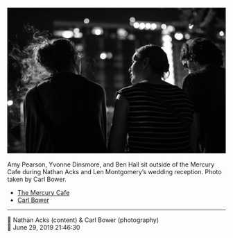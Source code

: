 ![Amy Pearson, Yvonne Dinsmore, and Ben Hall sit outside of the Mercury Cafe](assets/01223dee7d67ba13f4150b9b237165cb.webp)

Amy Pearson, Yvonne Dinsmore, and Ben Hall sit outside of the Mercury Cafe during Nathan Acks and Len Montgomery’s wedding reception. Photo taken by Carl Bower.

* [The Mercury Cafe](http://mercurycafe.com)
* [Carl Bower](https://carlbowerphotos.com)

- - - -

<span aria-hidden="true">👥</span> Nathan Acks (content) & Carl Bower (photography)  
<span aria-hidden="true">📅</span> June 29, 2019 21:46:30
